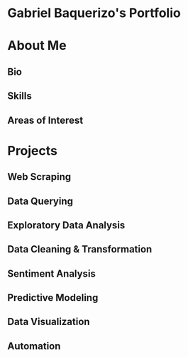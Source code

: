 # Gabriel Baquerizo's Portfolio

# About Me
## Bio
## Skills
## Areas of Interest

# Projects
## Web Scraping
## Data Querying
## Exploratory Data Analysis
## Data Cleaning & Transformation
## Sentiment Analysis
## Predictive Modeling
## Data Visualization
## Automation

